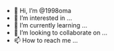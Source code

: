 - 👋 Hi, I’m @1998oma
- 👀 I’m interested in ...
- 🌱 I’m currently learning ...
- 💞️ I’m looking to collaborate on ...
- 📫 How to reach me ...

<!---
1998oma/1998oma is a ✨ special ✨ repository because its `README.md` (this file) appears on your GitHub profile.
You can click the Preview link to take a look at your changes.
--->

